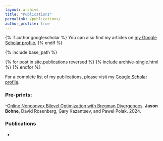 ```yaml
---
layout: archive
title: "Publications"
permalink: /publications/
author_profile: true
---
```


{% if author.googlescholar %}
  You can also find my articles on <u><a href="{{author.googlescholar}}">my Google Scholar profile</a>.</u>
{% endif %}

{% include base_path %}

{% for post in site.publications reversed %}
  {% include archive-single.html %}
{% endfor %}

For a complete list of my publications, please visit my [Google Scholar profile](https://scholar.google.com/citations?user=DX0kPjoAAAAJ&view_op=list_works&gmla=ALUCkoUYsqxfM1WlQEHXo2zSyrAxZnhiD69gdpjDobw2O7sMbUF1hHhEasXON9IL1ikvW0iywR5HiXsX9N4G1phE).

### Pre-prints:
-[Online Nonconvex Bilevel Optimization with Bregman Divergences](https://arxiv.org/pdf/2409.10470v1). **Jason Bohne**, David Rosenberg, Gary Kazantsev, and Pawel Polak. 2024.

### Publications
- 

